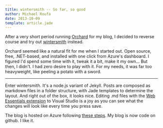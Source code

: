 ```yaml
---
title: wintersmith -- So far, so good
author: Michael Roufa
date: 2013-10-09
template: article.jade
---
```


After a very short period running [Orchard](http://www.orchardproject.net/) for my blog, I decided to reverse course and try out [wintersmith](http://wintersmith.io) instead. 

Orchard seemed like a natural fit for me when I started out. Open source, free, .NET-based, and installed with one click from Azure's dashboard. I figured I'd spend some time with it, tweak it a bit, make it my own... But then, I didn't. I had zero desire to play with it. For my needs, it was far too heavyweight, like peeling a potato with a sword.

---

Enter wintersmith. It's a node.js variant of Jekyll. Posts are composed as markdown files in a folder structure, with Jade templates to determine the layout. And right out of the box, it looks nice. Editing .md files with the [Web Essentials extension](http://visualstudiogallery.msdn.microsoft.com/6ed4c78f-a23e-49ad-b5fd-369af0c2107f) to Visual Studio is a joy as you can see what the changes will look like every time you press save.

The blog is hosted on Azure following [these steps](http://www.collectivematters.com/2012/12/getting-your-blog-onto-azure/). My blog is now code on github. I like it.